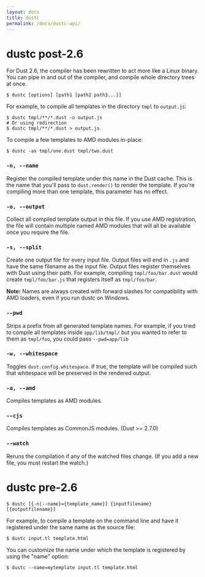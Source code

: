```yaml
---
layout: docs
title: dustc
permalink: /docs/dustc-api/
---
```


# dustc post-2.6

For Dust 2.6, the compiler has been rewritten to act more like a Linux binary. You can pipe in and out of the compiler, and compile whole directory trees at once.

```
$ dustc [options] [path1 [path2 path3...]]
```

For example, to compile all templates in the directory `tmpl` to `output.js`:

```
$ dustc tmpl/**/*.dust -o output.js
# Or using redirection
$ dustc tmpl/**/*.dust > output.js
```

To compile a few templates to AMD modules in-place:

```
$ dustc -as tmpl/one.dust tmpl/two.dust
```

### `-n, --name`

Register the compiled template under this name in the Dust cache. This is the name that you'll pass to `dust.render()` to render the template. If you're compiling more than one template, this parameter has no effect.

### `-o, --output`

Collect all compiled template output in this file. If you use AMD registration, the file will contain multiple named AMD modules that will all be available once you require the file.

### `-s, --split`

Create one output file for every input file. Output files will end in `.js` and have the same filename as the input file. Output files register themselves with Dust using their path. For example, compiling `tmpl/foo/bar.dust` would create `tmpl/foo/bar.js` that registers itself as `tmpl/foo/bar`.

**Note:** Names are always created with forward slashes for compatibility with AMD loaders, even if you run dustc on Windows.

### `--pwd`

Strips a prefix from all generated template names. For example, if you tried to compile all templates inside `app/lib/tmpl/` but you wanted to refer to them as `tmpl/foo`, you could pass `--pwd=app/lib`

### `-w, --whitespace`

Toggles `dust.config.whitespace`. If true, the template will be compiled such that whitespace will be preserved in the rendered output.

### `-a, --amd`

Compiles templates as AMD modules.

### `--cjs`

Compiles templates as CommonJS modules. (Dust >= 2.7.0)

### `--watch`

Reruns the compilation if any of the watched files change. (If you add a new file, you must restart the watch.)


# dustc pre-2.6

```
$ dustc [{-n|--name}={template_name}] {inputfilename} [{outputfilename}]
```

For example, to compile a template on the command line and have it registered under the same name as the source file:

```
$ dustc input.tl template.html
```

You can customize the name under which the template is registered by using the "name" option:

```
$ dustc --name=mytemplate input.tl template.html
```
